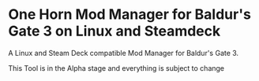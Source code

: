 # One Horn Mod Manager for Baldur's Gate 3 on Linux and Steamdeck
A Linux and Steam Deck compatible Mod Manager for Baldur's Gate 3.

This Tool is in the Alpha stage and everything is subject to change
